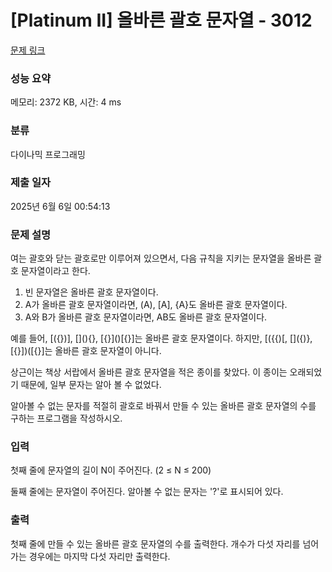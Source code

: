 # [Platinum II] 올바른 괄호 문자열 - 3012 

[문제 링크](https://www.acmicpc.net/problem/3012) 

### 성능 요약

메모리: 2372 KB, 시간: 4 ms

### 분류

다이나믹 프로그래밍

### 제출 일자

2025년 6월 6일 00:54:13

### 문제 설명

<p>여는 괄호와 닫는 괄호로만 이루어져 있으면서, 다음 규칙을 지키는 문자열을 올바른 괄호 문자열이라고 한다.</p>

<ol>
	<li>빈 문자열은 올바른 괄호 문자열이다.</li>
	<li>A가 올바른 괄호 문자열이라면, (A), [A], {A}도 올바른 괄호 문자열이다.</li>
	<li>A와 B가 올바른 괄호 문자열이라면, AB도 올바른 괄호 문자열이다.</li>
</ol>

<p>예를 들어, [({})], [](){}, [{}]()[{}]는 올바른 괄호 문자열이다. 하지만, [({{)[, []({)}, [{}])([{}]는 올바른 괄호 문자열이 아니다.</p>

<p>상근이는 책상 서랍에서 올바른 괄호 문자열을 적은 종이를 찾았다. 이 종이는 오래되었기 때문에, 일부 문자는 알아 볼 수 없었다.</p>

<p>알아볼 수 없는 문자를 적절히 괄호로 바꿔서 만들 수 있는 올바른 괄호 문자열의 수를 구하는 프로그램을 작성하시오.</p>

### 입력 

 <p>첫째 줄에 문자열의 길이 N이 주어진다. (2 ≤ N ≤ 200)</p>

<p>둘째 줄에는 문자열이 주어진다. 알아볼 수 없는 문자는 '?'로 표시되어 있다.</p>

### 출력 

 <p>첫째 줄에 만들 수 있는 올바른 괄호 문자열의 수를 출력한다. 개수가 다섯 자리를 넘어가는 경우에는 마지막 다섯 자리만 출력한다.</p>

